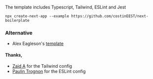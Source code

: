 The template includes Typescript, Tailwind, ESLint and Jest

```shell
npx create-next-app --example https://github.com/costinEEST/next-boilerplate
```
### Alternative

- Alex Eagleson's [template](https://github.com/alexeagleson/nextjs-fullstack-app-template)

#### Thanks,
- [Zaid A](https://github.com/beatzball/create-next-tailwind-example-app) for the Tailwind config
- [Paulin Trognon](https://github.com/paulintrognon/next-typescript) for the ESLint config


